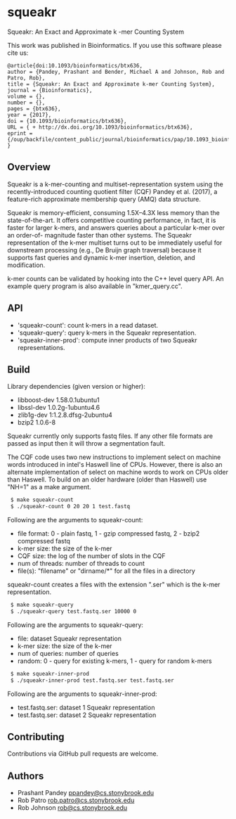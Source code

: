 # squeakr
Squeakr: An Exact and Approximate k -mer Counting System

This work was published in Bioinformatics. If you use this software please cite us:
```
@article{doi:10.1093/bioinformatics/btx636,
author = {Pandey, Prashant and Bender, Michael A and Johnson, Rob and Patro, Rob},
title = {Squeakr: An Exact and Approximate k-mer Counting System},
journal = {Bioinformatics},
volume = {},
number = {},
pages = {btx636},
year = {2017},
doi = {10.1093/bioinformatics/btx636},
URL = { + http://dx.doi.org/10.1093/bioinformatics/btx636},
eprint = {/oup/backfile/content_public/journal/bioinformatics/pap/10.1093_bioinformatics_btx636/1/btx636.pdf}
}
```

Overview
--------

Squeakr is a k-mer-counting and multiset-representation system using the
recently-introduced counting quotient filter (CQF) Pandey et al. (2017), a
feature-rich approximate membership query (AMQ) data structure.

Squeakr is memory-efficient, consuming 1.5X–4.3X less memory than the
state-of-the-art. It offers competitive counting performance, in fact, it is
faster for larger k-mers, and answers queries about a particular k-mer over an
order-of- magnitude faster than other systems. The Squeakr representation of the
k-mer multiset turns out to be immediately useful for downstream processing
(e.g., De Bruijn graph traversal) because it supports fast queries and dynamic
k-mer insertion, deletion, and modification.

k-mer counts can be validated by hooking into the C++ level query API. An
example query program is also available in "kmer_query.cc".

API
--------
* 'squeakr-count': count k-mers in a read dataset.
* 'squeakr-query': query k-mers in the Squeakr representation.
* 'squeakr-inner-prod': compute inner products of two Squeakr representations.

Build
-------

Library dependencies (given version or higher):
 - libboost-dev 1.58.0.1ubuntu1
 - libssl-dev 1.0.2g-1ubuntu4.6
 - zlib1g-dev 1:1.2.8.dfsg-2ubuntu4
 - bzip2 1.0.6-8

Squeakr currently only supports fastq files. If any other file formats are
passed as input then it will throw a segmentation fault.

The CQF code uses two new instructions to implement select on machine words
introduced in intel's Haswell line of CPUs. However, there is also an alternate
implementation of select on machine words to work on CPUs older than Haswell.
To build on an older hardware (older than Haswell) use "NH=1" as a make argument.

```bash
 $ make squeakr-count
 $ ./squeakr-count 0 20 20 1 test.fastq
```

 Following are the arguments to squeakr-count:
 - file format: 0 - plain fastq, 1 - gzip compressed fastq, 2 - bzip2 compressed fastq
 - k-mer size: the size of the k-mer
 - CQF size: the log of the number of slots in the CQF
 - num of threads: number of threads to count
 - file(s): "filename" or "dirname/*" for all the files in a directory

squeakr-count creates a files with the extension ".ser" which is the k-mer representation.

```bash
 $ make squeakr-query
 $ ./squeakr-query test.fastq.ser 10000 0
```

 Following are the arguments to squeakr-query:
 - file: dataset Squeakr representation
 - k-mer size: the size of the k-mer
 - num of queries: number of queries
 - random: 0 - query for existing k-mers, 1 - query for random k-mers

```bash
 $ make squeakr-inner-prod
 $ ./squeakr-inner-prod test.fastq.ser test.fastq.ser
```
 
 Following are the arguments to squeakr-inner-prod:
 - test.fastq.ser: dataset 1 Squeakr representation
 - test.fastq.ser: dataset 2 Squeakr representation

Contributing
------------
Contributions via GitHub pull requests are welcome.


Authors
-------
- Prashant Pandey <ppandey@cs.stonybrook.edu>
- Rob Patro <rob.patro@cs.stonybrook.edu>
- Rob Johnson <rob@cs.stonybrook.edu>

